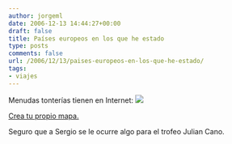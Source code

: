 ```yaml
---
author: jorgeml
date: 2006-12-13 14:44:27+00:00
draft: false
title: Países europeos en los que he estado
type: posts
comments: false
url: /2006/12/13/paises-europeos-en-los-que-he-estado/
tags:
- viajes
---
```


Menudas tonterías tienen en Internet:
![](http://www.world66.com/myworld66/visitedEurope/countrymap?visited=BEFIFRGEITNLPOPTSPSE)


[Crea tu propio mapa.](http://www.world66.com/myworld66/visitedEurope)

Seguro que a Sergio se le ocurre algo para el trofeo Julian Cano.
